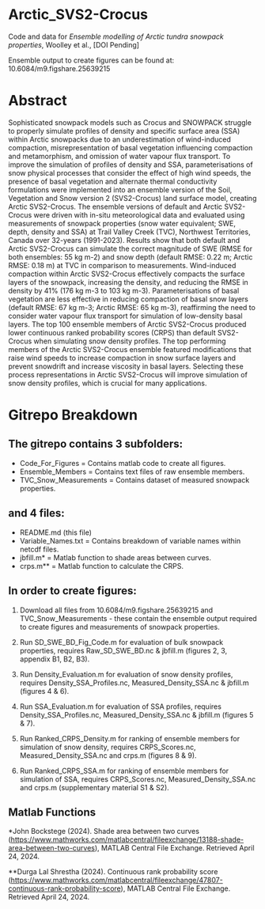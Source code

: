 # Arctic_SVS2-Crocus
Code and data for _Ensemble modelling of Arctic tundra snowpack properties_, Woolley et al., [DOI Pending]

Ensemble output to create figures can be found at: 10.6084/m9.figshare.25639215

# Abstract 

Sophisticated snowpack models such as Crocus and SNOWPACK struggle to properly simulate profiles of density and specific surface area (SSA) within Arctic snowpacks due to an underestimation of wind-induced compaction, misrepresentation of basal vegetation influencing compaction and metamorphism, and omission of water vapour flux transport. To improve the simulation of profiles of density and SSA, parameterisations of snow physical processes that consider the effect of high wind speeds, the presence of basal vegetation and alternate thermal conductivity formulations were implemented into an ensemble version of the Soil, Vegetation and Snow version 2 (SVS2-Crocus) land surface model, creating Arctic SVS2-Crocus. The ensemble versions of default and Arctic SVS2-Crocus were driven with in-situ meteorological data and evaluated using measurements of snowpack properties (snow water equivalent; SWE, depth, density and SSA) at Trail Valley Creek (TVC), Northwest Territories, Canada over 32-years (1991-2023). Results show that both default and Arctic SVS2-Crocus can simulate the correct magnitude of SWE (RMSE for both ensembles: 55 kg m-2) and snow depth (default RMSE: 0.22 m; Arctic RMSE: 0.18 m) at TVC in comparison to measurements. Wind-induced compaction within Arctic SVS2-Crocus effectively compacts the surface layers of the snowpack, increasing the density, and reducing the RMSE in density by 41% (176 kg m-3 to 103 kg m-3). Parameterisations of basal vegetation are less effective in reducing compaction of basal snow layers (default RMSE: 67 kg m-3; Arctic RMSE: 65 kg m-3), reaffirming the need to consider water vapour flux transport for simulation of low-density basal layers. The top 100 ensemble members of Arctic SVS2-Crocus produced lower continuous ranked probability scores (CRPS) than default SVS2-Crocus when simulating snow density profiles. The top performing members of the Arctic SVS2-Crocus ensemble featured modifications that raise wind speeds to increase compaction in snow surface layers and prevent snowdrift and increase viscosity in basal layers. Selecting these process representations in Arctic SVS2-Crocus will improve simulation of snow density profiles, which is crucial for many applications. 

# Gitrepo Breakdown

## The gitrepo contains 3 subfolders: 

- Code_For_Figures = Contains matlab code to create all figures.
- Ensemble_Members = Contains text files of raw ensemble members.
- TVC_Snow_Measurements = Contains dataset of measured snowpack properties.

## and 4 files: 

- README.md (this file)
- Variable_Names.txt = Contains breakdown of variable names within netcdf files.
- jbfill.m* = Matlab function to shade areas between curves.
- crps.m** = Matlab function to calculate the CRPS.

## In order to create figures:

1. Download all files from 10.6084/m9.figshare.25639215 and TVC_Snow_Measurements - these contain the ensemble output required to create figures and measurements of snowpack properties.
   
2. Run SD_SWE_BD_Fig_Code.m for evaluation of bulk snowpack properties, requires Raw_SD_SWE_BD.nc & jbfill.m (figures 2, 3, appendix B1, B2, B3).
   
3. Run Density_Evaluation.m for evaluation of snow density profiles, requires Density_SSA_Profiles.nc, Measured_Density_SSA.nc & jbfill.m (figures 4 & 6).
   
4. Run SSA_Evaluation.m for evaluation of SSA profiles, requires Density_SSA_Profiles.nc, Measured_Density_SSA.nc & jbfill.m (figures 5 & 7).
   
5. Run Ranked_CRPS_Density.m for ranking of ensemble members for simulation of snow density, requires CRPS_Scores.nc, Measured_Density_SSA.nc and crps.m (figures 8 & 9).
    
6. Run Ranked_CRPS_SSA.m for ranking of ensemble members for simulation of SSA, requires CRPS_Scores.nc, Measured_Density_SSA.nc and crps.m (supplementary material S1 & S2).

## Matlab Functions

*John Bockstege (2024). Shade area between two curves (https://www.mathworks.com/matlabcentral/fileexchange/13188-shade-area-between-two-curves), MATLAB Central File Exchange. Retrieved April 24, 2024.

**Durga Lal Shrestha (2024). Continuous rank probability score (https://www.mathworks.com/matlabcentral/fileexchange/47807-continuous-rank-probability-score), MATLAB Central File Exchange. Retrieved April 24, 2024.


